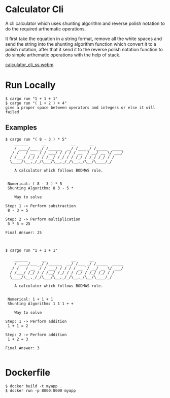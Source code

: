 # Calculator Cli
A cli calculator which uses shunting algorithm and reverse polish notation to do the required arthematic operations.

It first take the equation in a string format, remove all the white spaces and send the string into the shunting algorithm function which convert it to a polish notation, after that it send it to the reverse polish notation function to do simple arthematic operations with the help of stack.

[calculator_cli_ss.webm](https://user-images.githubusercontent.com/40994679/214606308-a70614ac-3a7e-4c7e-899d-003ef1b3cbd2.webm)


# Run Locally
```git
$ cargo run "1 + 1 + 1" 
$ cargo run "( 1 + 2 ) + 4"
give a proper space between operators and integers or else it will failed
```

## Examples
```git
$ cargo run "( 8 - 3 ) * 5"
    ______      __           __      __            
    / ____/___ _/ /______  __/ /___ _/ /_____  _____
   / /   / __ `/ / ___/ / / / / __ `/ __/ __ \/ ___/
  / /___/ /_/ / / /__/ /_/ / / /_/ / /_/ /_/ / /    
  \____/\__,_/_/\___/\__,_/_/\__,_/\__/\____/_/     
                                                   
    A calculator which follows BODMAS rule.
    

 Numerical: ( 8 - 3 ) * 5 
 Shunting Algorithm: 8 3 - 5 *

	Way to solve

Step: 1 -> Perform substraction 
 8 - 3 = 5

Step: 2 -> Perform multiplication 
 5 * 5 = 25

Final Answer: 25



$ cargo run "1 + 1 + 1"

    ______      __           __      __            
    / ____/___ _/ /______  __/ /___ _/ /_____  _____
   / /   / __ `/ / ___/ / / / / __ `/ __/ __ \/ ___/
  / /___/ /_/ / / /__/ /_/ / / /_/ / /_/ /_/ / /    
  \____/\__,_/_/\___/\__,_/_/\__,_/\__/\____/_/     
                                                   
    A calculator which follows BODMAS rule.
    

 Numerical: 1 + 1 + 1 
 Shunting Algorithm: 1 1 1 + +

	Way to solve

Step: 1 -> Perform addition 
 1 + 1 = 2

Step: 2 -> Perform addition 
 1 + 2 = 3

Final Answer: 3


```

# Dockerfile
```git
$ docker build -t myapp .
$ docker run -p 8000:8000 myapp
```


